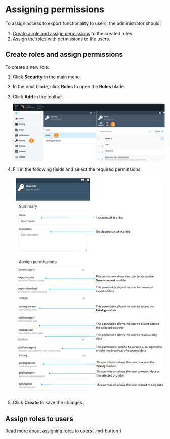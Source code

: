 # Assigning permissions

To assign access to export functionality to users, the administrator should:

1. [Create a role and assign permissions](assigning-permissions.md#create-roles-and-assign-permissions) to the created roles.
1. [Assign the roles](assigning-permissions.md#assign-roles-to-users) with permissions to the users.

## Create roles and assign permissions

To create a new role:

1. Click **Security** in the main menu.
1. In the next blade, click **Roles** to open the **Roles** blade.
1. Click **Add** in the toolbar.

	![Path](media/roles-path.png)

1. Fill in the following fields and select the required permissions:

	![New user](media/new-export-role-fields.png)

1. Click **Create** to save the changes.

## Assign roles to users

[Read more about assigning roles to users](../security/roles-and-permissions.md#create-new-role-and-assign-permissions){ .md-button }


